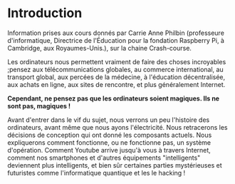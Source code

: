 # Introduction

Information prises aux cours donnés par Carrie Anne Philbin (professeure d'informatique, Directrice de l'Éducation pour la fondation Raspberry Pi, à Cambridge, aux Royaumes-Unis.), sur la chaine Crash-course.

Les ordinateurs nous permettent vraiment de faire des choses incroyables ;pensez aux télécommunications globales, au commerce international, au transport global, aux percées de la médecine, à l'éducation décentralisée, aux achats en ligne, aux sites de rencontre, et plus généralement Internet.

**Cependant, ne pensez pas que les ordinateurs soient magiques. Ils ne sont pas, magiques !**

Avant d'entrer dans le vif du sujet, nous verrons un peu l'histoire des ordinateurs, avant même que nous ayons l'électricité. Nous retracerons les  décisions de conception qui ont donné les composants actuels. Nous  expliquerons comment fonctionne, ou ne fonctionne pas, un système  d'opération. Comment Youtube arrive jusqu'à vous à travers Internet, comment  nos smartphones et d'autres équipements "intelligents" deviennent plus  intelligents, et bien sûr certaines parties mystérieuses et futuristes comme  l'informatique quantique et les le hacking ! 